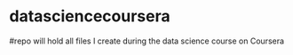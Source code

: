 datasciencecoursera
===================
#repo will hold all files I create during the data science course on Coursera
